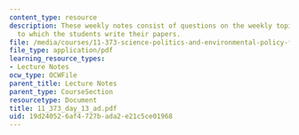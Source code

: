 ```yaml
---
content_type: resource
description: These weekly notes consist of questions on the weekly topics, in response
  to which the students write their papers.
file: /media/courses/11-373-science-politics-and-environmental-policy-fall-2004/19d240526af4727bada2e21c5ce01968_11_373_day_13_ad.pdf
file_type: application/pdf
learning_resource_types:
- Lecture Notes
ocw_type: OCWFile
parent_title: Lecture Notes
parent_type: CourseSection
resourcetype: Document
title: 11_373_day_13_ad.pdf
uid: 19d24052-6af4-727b-ada2-e21c5ce01968
---
```

